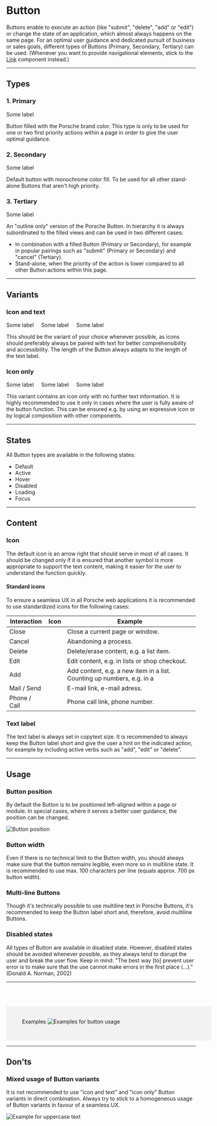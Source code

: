 # Button

Buttons enable to execute an action (like "submit", "delete", "add" or "edit") or change the state of an application, which almost always happens on the same page. For an optimal user guidance and dedicated pursuit of business or sales goals, different types of Buttons (Primary, Secondary, Tertiary) can be used. (Whenever you want to provide navigational elements, stick to the [Link](#/web/components/navigation/link) component instead.)

---

## Types

### 1. Primary

<p-button variant="primary">Some label</p-button> 

Button filled with the Porsche brand color. This type is only to be used for one or two first priority actions within a page in order to give the user optimal guidance.

### 2. Secondary

<p-button>Some label</p-button>

Default button with monochrome color fill. To be used for all other stand-alone Buttons that aren't high priority.

### 3. Tertiary

<p-button variant="tertiary">Some label</p-button>

An "outline only" version of the Porsche Button. In hierarchy it is always subordinated to the filled views and can be used in two different cases:

- In combination with a filled Button (Primary or Secondary), for example in popular pairings such as "submit" (Primary or Secondary) and "cancel" (Tertiary).
- Stand-alone, when the priority of the action is lower compared to all other Button actions within this page.


---

## Variants

### Icon and text

<p-button variant="primary">Some label</p-button> <p-button style="margin-left:16px;">Some label</p-button> <p-button variant="tertiary" style="margin-left:16px;">Some label</p-button>

This should be the variant of your choice whenever possible, as icons should preferably always be paired with text for better comprehensibility and accessibility. 
The length of the Button always adapts to the length of the text label. 

### Icon only

<p-button variant="primary" hide-label="true">Some label</p-button> <p-button hide-label="true" style="margin-left:16px;">Some label</p-button>
 <p-button variant="tertiary" hide-label="true" style="margin-left:16px;">Some label</p-button>

This variant contains an icon only with no further text information. It is highly recommended to use it only in cases where the user is fully aware of the button function. This can be ensured e.g. by using an expressive icon or by logical composition with other components.

---

## States

All Button types are available in the following states:

* Default
* Active
* Hover
* Disabled
* Loading
* Focus

---

## Content

### Icon
The default icon is an arrow right that should serve in most of all cases. It should be changed only if it is ensured that another symbol is more appropriate to support the text content, making it easier for the user to understand the function quickly. 


#### Standard icons

To ensure a seamless UX in all Porsche web applications it is recommended to use standardized icons for the following cases:

| Interaction | Icon | Example |
|----|----|----|
| Close | <p-icon name="close" aria-label="Close"></p-icon> | Close a current page or window. |
| Cancel | <p-icon name="close" aria-label="Close"></p-icon> | Abandoning a process. |
| Delete | <p-icon name="delete" aria-label="Delete"></p-icon> | Delete/erase content, e.g. a list item. | 
| Edit | <p-icon name="edit" aria-label="Edit"></p-icon> | Edit content, e.g. in lists or shop checkout. | 	
| Add | <p-icon name="plus" aria-label="Plus"></p-icon> | Add content, e.g. a new item in a list. Counting up numbers, e.g. in a   | 
| Mail / Send | <p-icon name="email" aria-label="E-Mail"></p-icon> | E-mail link, e-mail adress. | 
| Phone / Call | <p-icon name="phone" aria-label="Phone"></p-icon> | Phone call link, phone number. | 


### Text label
The text label is always set in copytext size. It is recommended to always keep the Button label short and give the user a hint on the indicated action, for example by including active verbs such as "add", "edit" or "delete". 

---

## Usage

### Button position

By default the Button is to be positioned left-aligned within a page or module. In special cases, where it serves a better user guidance, the position can be changed.

![Button position](./assets/button-position.png)

### Button width

Even if there is no technical limit to the Button width, you should always make sure that the button remains legible, even more so in multiline state. It is recommended to use max. 100 characters per line (equals approx. 700 px button width).

### Multi-line Buttons

Though it's technically possible to use multiline text in Porsche Buttons, it's recommended to keep the Button label short and, therefore, avoid multiline Buttons. 


### Disabled states

All types of Button are available in disabled state. However, disabled states should be avoided whenever possible, as they always tend to disrupt the user and break the user flow. Keep in mind: "The best way [to] prevent user error is to make sure that the use cannot make errors in the first place (…)." (Donald A. Norman, 2002)


---

<div style="background:#F2F2F2; width:100%; margin-top: 64px; padding-top: 32px; padding-left: 42px; padding-bottom: 42px;">
    <p-headline variant="headline-3" tag="h3" style="margin-bottom: 24px;">Examples</p-headline>
    <img src="./assets/button-examples.png" alt="Examples for button usage"/>
</div>

---

## Don'ts

### Mixed usage of Button variants

It is not recommended to use "icon and text" and "icon only" Button variants in direct combination. Always try to stick to a homogeneous usage of Button variants in favour of a seamless UX. 
  
![Example for uppercase text](./assets/button-do-not.png)
